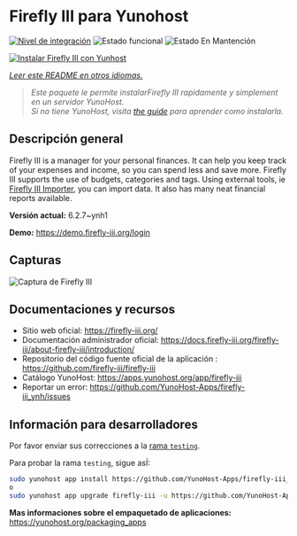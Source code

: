 <!--
Este archivo README esta generado automaticamente<https://github.com/YunoHost/apps/tree/master/tools/readme_generator>
No se debe editar a mano.
-->

# Firefly III para Yunohost

[![Nivel de integración](https://apps.yunohost.org/badge/integration/firefly-iii)](https://ci-apps.yunohost.org/ci/apps/firefly-iii/)
![Estado funcional](https://apps.yunohost.org/badge/state/firefly-iii)
![Estado En Mantención](https://apps.yunohost.org/badge/maintained/firefly-iii)

[![Instalar Firefly III con Yunhost](https://install-app.yunohost.org/install-with-yunohost.svg)](https://install-app.yunohost.org/?app=firefly-iii)

*[Leer este README en otros idiomas.](./ALL_README.md)*

> *Este paquete le permite instalarFirefly III rapidamente y simplement en un servidor YunoHost.*  
> *Si no tiene YunoHost, visita [the guide](https://yunohost.org/install) para aprender como instalarla.*

## Descripción general

Firefly III is a manager for your personal finances. It can help you keep track of your expenses and income, so you can spend less and save more. Firefly III supports the use of budgets, categories and tags. Using external tools, ie [Firefly III Importer](https://github.com/YunoHost-Apps/firefly-iii-di_ynh), you can import data. It also has many neat financial reports available.


**Versión actual:** 6.2.7~ynh1

**Demo:** <https://demo.firefly-iii.org/login>

## Capturas

![Captura de Firefly III](./doc/screenshots/imac-complete.png)

## Documentaciones y recursos

- Sitio web oficial: <https://firefly-iii.org/>
- Documentación administrador oficial: <https://docs.firefly-iii.org/firefly-iii/about-firefly-iii/introduction/>
- Repositorio del código fuente oficial de la aplicación : <https://github.com/firefly-iii/firefly-iii>
- Catálogo YunoHost: <https://apps.yunohost.org/app/firefly-iii>
- Reportar un error: <https://github.com/YunoHost-Apps/firefly-iii_ynh/issues>

## Información para desarrolladores

Por favor enviar sus correcciones a la [rama `testing`](https://github.com/YunoHost-Apps/firefly-iii_ynh/tree/testing).

Para probar la rama `testing`, sigue asÍ:

```bash
sudo yunohost app install https://github.com/YunoHost-Apps/firefly-iii_ynh/tree/testing --debug
o
sudo yunohost app upgrade firefly-iii -u https://github.com/YunoHost-Apps/firefly-iii_ynh/tree/testing --debug
```

**Mas informaciones sobre el empaquetado de aplicaciones:** <https://yunohost.org/packaging_apps>
